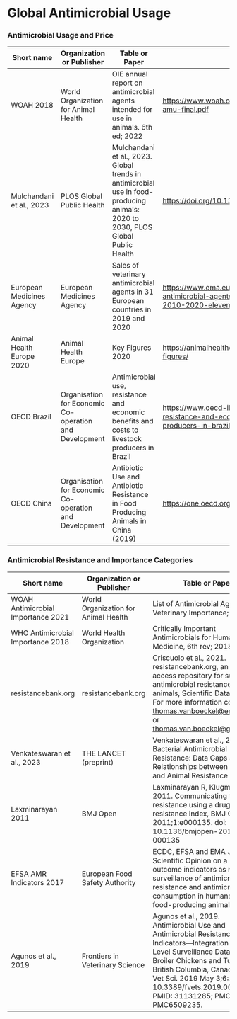 # Global Antimicrobial Usage

<h3>Antimicrobial Usage and Price</h3>

Short name | Organization or Publisher | Table or Paper | URL
---|---|---|---
WOAH 2018 | World Organization for Animal Health | OIE annual report on antimicrobial agents intended for use in animals. 6th ed; 2022 | https://www.woah.org/app/uploads/2022/06/a-sixth-annual-report-amu-final.pdf
Mulchandani et al., 2023 | PLOS Global Public Health | Mulchandani et al., 2023. Global trends in antimicrobial use in food-producing animals: 2020 to 2030, PLOS Global Public Health | https://doi.org/10.1371/journal.pgph.0001305
European Medicines Agency | European Medicines Agency | Sales of veterinary antimicrobial agents in 31 European countries in 2019 and 2020 | https://www.ema.europa.eu/en/documents/report/sales-veterinary-antimicrobial-agents-31-european-countries-2019-2020-trends-2010-2020-eleventh_en.pdf
Animal Health Europe 2020 | Animal Health Europe | Key Figures 2020 | https://animalhealtheurope.eu/about-us/annual-reports/2020-2/key-figures/
OECD Brazil | Organisation for Economic Co-operation and Development | Antimicrobial use, resistance and economic benefits and costs to livestock producers in Brazil | https://www.oecd-ilibrary.org/agriculture-and-food/antimicrobial-use-resistance-and-economic-benefits-and-costs-to-livestock-producers-in-brazil_27137b1e-en
OECD China | Organisation for Economic Co-operation and Development | Antibiotic Use and Antibiotic Resistance in Food Producing Animals in China (2019) | https://one.oecd.org/document/TAD/CA/APM/WP(2018)19/FINAL/En/pdf


<h3>Antimicrobial Resistance and Importance Categories</h3>

Short name | Organization or Publisher | Table or Paper | URL
---|---|---|---
WOAH Antimicrobial Importance 2021 | World Organization for Animal Health | List of Antimicrobial Agents of Veterinary Importance; 2021 | https://www.woah.org/app/uploads/2021/06/a-oie-list-antimicrobials-june2021.pdf
WHO Antimicrobial Importance 2018 | World Health Organization | Critically Important Antimicrobials for Human Medicine, 6th rev; 2018 | https://apps.who.int/iris/bitstream/handle/10665/312266/9789241515528-eng.pdf
resistancebank.org | resistancebank.org | Criscuolo et al., 2021. resistancebank.org, an open-access repository for surveys of antimicrobial resistance in animals, Scientific Data 8 (189). For more information contact thomas.vanboeckel@env.ethz.ch or thomas.van.boeckel@gmail.com | http://resistancebank.org
Venkateswaran et al., 2023 | THE LANCET (preprint) | Venkateswaran et al., 2023. Bacterial Antimicrobial Resistance: Data Gaps and Relationships between Human and Animal Resistance | https://ssrn.com/abstract=4346767
Laxminarayan 2011 | BMJ Open | Laxminarayan R, Klugman KP, 2011. Communicating trends in resistance using a drug resistance index, BMJ Open 2011;1:e000135. doi: 10.1136/bmjopen-2011-000135 | https://bmjopen.bmj.com/content/1/2/e000135
EFSA AMR Indicators 2017 | European Food Safety Authority | ECDC, EFSA and EMA Joint Scientific Opinion on a list of outcome indicators as regards surveillance of antimicrobial resistance and antimicrobial consumption in humans and food-producing animals (2017) | https://www.efsa.europa.eu/en/efsajournal/pub/5017
Agunos et al., 2019 | Frontiers in Veterinary Science | Agunos et al., 2019. Antimicrobial Use and Antimicrobial Resistance Indicators—Integration of Farm-Level Surveillance Data From Broiler Chickens and Turkeys in British Columbia, Canada. Front Vet Sci. 2019 May 3;6:131. doi: 10.3389/fvets.2019.00131. PMID: 31131285; PMCID: PMC6509235.| https://www.ncbi.nlm.nih.gov/pmc/articles/PMC6509235/#B18
